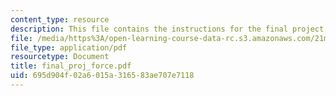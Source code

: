 ```yaml
---
content_type: resource
description: This file contains the instructions for the final project.
file: /media/https%3A/open-learning-course-data-rc.s3.amazonaws.com/21m-301-harmony-and-counterpoint-i-spring-2005/695d904f02a6015a316583ae707e7118_final_proj_force.pdf
file_type: application/pdf
resourcetype: Document
title: final_proj_force.pdf
uid: 695d904f-02a6-015a-3165-83ae707e7118
---
```

